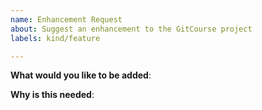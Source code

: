 ```yaml
---
name: Enhancement Request
about: Suggest an enhancement to the GitCourse project
labels: kind/feature

---
```

<!-- Please only use this template for submitting enhancement requests -->

**What would you like to be added**:

**Why is this needed**:
